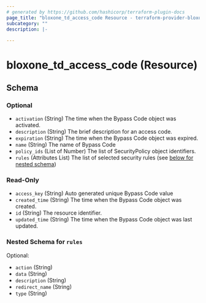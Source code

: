 ```yaml
---
# generated by https://github.com/hashicorp/terraform-plugin-docs
page_title: "bloxone_td_access_code Resource - terraform-provider-bloxone"
subcategory: ""
description: |-
  
---
```


# bloxone_td_access_code (Resource)





<!-- schema generated by tfplugindocs -->
## Schema

### Optional

- `activation` (String) The time when the Bypass Code object was activated.
- `description` (String) The brief description for an access code.
- `expiration` (String) The time when the Bypass Code object was expired.
- `name` (String) The name of Bypass Code
- `policy_ids` (List of Number) The list of SecurityPolicy object identifiers.
- `rules` (Attributes List) The list of selected security rules (see [below for nested schema](#nestedatt--rules))

### Read-Only

- `access_key` (String) Auto generated unique Bypass Code value
- `created_time` (String) The time when the Bypass Code object was created.
- `id` (String) The resource identifier.
- `updated_time` (String) The time when the Bypass Code object was last updated.

<a id="nestedatt--rules"></a>
### Nested Schema for `rules`

Optional:

- `action` (String)
- `data` (String)
- `description` (String)
- `redirect_name` (String)
- `type` (String)
